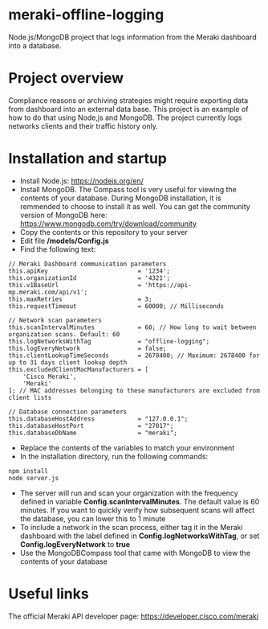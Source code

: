 # meraki-offline-logging
Node.js/MongoDB project that logs information from the Meraki dashboard into a database.

# Project overview
Compliance reasons or archiving strategies might require exporting data from dashboard into an external data base. This project is an example of how to do that using Node,js and MongoDB. The project currently logs networks clients and their traffic history only.

# Installation and startup
* Install Node.js: https://nodejs.org/en/
* Install MongoDB. The Compass tool is very useful for viewing the contents of your database. During MongoDB installation, it is remmended to choose to install it as well. You can get the community version of MongoDB here: https://www.mongodb.com/try/download/community
* Copy the contents or this repository to your server
* Edit file **/models/Config.js**
* Find the following text:
```
// Meraki Dashboard communication parameters
this.apiKey                         = '1234';
this.organizationId                 = '4321';
this.v1BaseUrl                      = 'https://api-mp.meraki.com/api/v1';
this.maxRetries                     = 3;
this.requestTimeout                 = 60000; // Milliseconds

// Network scan parameters
this.scanIntervalMinutes            = 60; // How long to wait between organization scans. Default: 60
this.logNetworksWithTag             = "offline-logging";
this.logEveryNetwork                = false;
this.clientLookupTimeSeconds        = 2678400; // Maximum: 2678400 for up to 31 days client lookup depth
this.excludedClientMacManufacturers = [
    'Cisco Meraki', 
    'Meraki'
]; // MAC addresses belonging to these manufacturers are excluded from client lists
        
// Database connection parameters
this.databaseHostAddress            = "127.0.0.1";
this.databaseHostPort               = "27017";
this.databaseDbName                 = "meraki";
```
* Replace the contents of the variables to match your environment
* In the installation directory, run the following commands:
```
npm install
node server.js
```
* The server will run and scan your organization with the frequency defined in variable **Config.scanIntervalMinutes**. The default value is 60  minutes. If you want to quickly verify how subsequent scans will affect the database, you can lower this to 1 minute
* To include a network in the scan process, either tag it in the Meraki dashboard with the label defined in **Config.logNetworksWithTag**, or set **Config.logEveryNetwork** to **true**
* Use the MongoDBCompass tool that came with MongoDB to view the contents of your database

# Useful links
The official Meraki API developer page: https://developer.cisco.com/meraki
